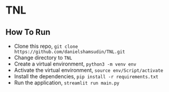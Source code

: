 # TNL

## How To Run

- Clone this repo, `git clone https://github.com/danielshamsudin/TNL.git`
- Change directory to `TNL`
- Create a virtual environment, `python3 -m venv env`
- Activate the virtual environment, `source env/Script/activate`
- Install the dependencies, `pip install -r requirements.txt`
- Run the application, `streamlit run main.py`        